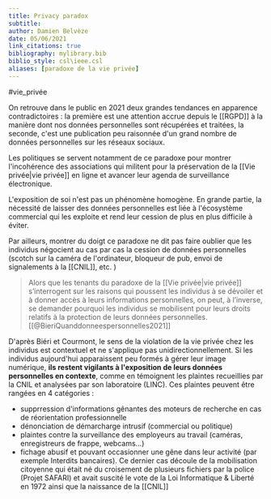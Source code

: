 ```yaml
---
title: Privacy paradox
subtitle:
author: Damien Belvèze
date: 05/06/2021
link_citations: true
bibliography: mylibrary.bib
biblio_style: csl\ieee.csl
aliases: [paradoxe de la vie privée]
---
```

#vie_privée 

On retrouve dans le public en 2021 deux grandes tendances en apparence contradictoires : la première est une attention accrue depuis le [[RGPD]] à la manière dont nos données personnelles sont récupérées et traitées, la seconde, c'est une publication peu raisonnée d'un grand nombre de données personnelles sur les réseaux sociaux. 

Les politiques se servent notamment de ce paradoxe pour montrer l'incohérence des associations qui militent pour la préservation de la [[Vie privée|vie privée]] en ligne et avancer leur agenda de surveillance électronique. 

L'exposition de soi n'est pas un phénomène homogène. En grande partie, la nécessité de laisser des données personnelles est liée à l'écosystème commercial qui les exploite et rend leur cession de plus en plus difficile à éviter. 

Par ailleurs, montrer du doigt ce paradoxe ne dit pas faire oublier que les individus négocient au cas par cas la cession de données personnelles (scotch sur la caméra de l'ordinateur, bloqueur de pub, envoi de signalements à la [[CNIL]], etc. )

>Alors que les tenants du paradoxe de la [[Vie privée|vie privée]] s’interrogent sur les raisons qui poussent les individus à se dévoiler et à donner accès à leurs informations personnelles, on peut, à l’inverse, se demander pourquoi les individus se mobilisent pour leurs droits relatifs à la protection de leurs données personnelles. [[@BieriQuanddonneespersonnelles2021]]

D'après Biéri et Courmont, le sens de la violation de la vie privée chez les individus est contextuel et ne s'applique pas unidirectionnellement. Si les individus aujourd'hui apparaissent peu formés à gérer leur image numérique, **ils restent vigilants à l'exposition de leurs données personnelles en contexte**, comme en témoignent les plaintes recueillies par la CNIL et analysées par son laboratoire (LINC). Ces plaintes peuvent être rangées en 4 catégories : 

- supprression d'informations gênantes des moteurs de recherche en cas de réorientation professionnelle
- dénonciation de démarcharge intrusif (commercial ou politique)
- plaintes contre la surveillance des employeurs au travail (caméras, enregistreurs de frappe, webcams...)
- fichage abusif et pouvant occasionner une gêne dans leur activité (par exemple Interdits bancaires). Ce dernier cas découle de la mobilisation citoyenne qui était né du croisement de plusieurs fichiers par la police (Projet SAFARI) et avait suscité le vote de la Loi Informatique & Liberté en 1972 ainsi que la naissance de la [[CNIL]]







